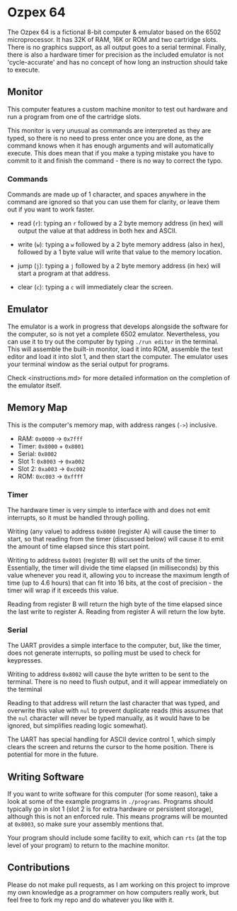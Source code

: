 # Ozpex 64

The Ozpex 64 is a fictional 8-bit computer & emulator based on the 6502
microprocessor. It has 32K of RAM, 16K or ROM and two cartridge slots. There is no graphics support, as all output goes to a serial terminal. Finally, there is also a hardware timer for precision as the included emulator is not 'cycle-accurate' and has no concept of how long an instruction should take to execute.

## Monitor

This computer features a custom machine monitor to test out hardware and run a program from one of the cartridge slots.

This monitor is very unusual as commands are interpreted as they are typed, so there is no need to press enter once you are done, as the command knows when it has enough arguments and will automatically execute. This does mean that if you make a typing mistake you have to commit to it and finish the command - there is no way to correct the typo.

### Commands

Commands are made up of 1 character, and spaces anywhere in the command are ignored so that you can use them for clarity, or leave them out if you want to work faster.

- read (`r`): typing an `r` followed by a 2 byte memory address (in hex) will output the value at that address in both hex and ASCII.

- write (`w`): typing a `w` followed by a 2 byte memory address (also in hex), followed by a 1 byte value will write that value to the memory location.

- jump (`j`): typing a `j` followed by a 2 byte memory address (in hex) will start a program at that address.

- clear (`c`): typing a `c` will immediately clear the screen.

## Emulator

The emulator is a work in progress that develops alongside the software for the computer, so is not yet a complete 6502 emulator. Nevertheless, you can use it to try out the computer by typing `./run editor` in the terminal. This will assemble the built-in monitor, load it into ROM, assemble the text editor and load it into slot 1, and then start the computer. The emulator uses your terminal window as the serial output for programs.

Check <instructions.md> for more detailed information on the completion of the emulator itself.

## Memory Map

This is the computer's memory map, with address ranges (`->`) inclusive.

- RAM:    `0x0000` -> `0x7fff`
- Timer:  `0x8000` + `0x8001`
- Serial: `0x8002`
- Slot 1: `0x8003` -> `0xa002`
- Slot 2: `0xa003` -> `0xc002`
- ROM:    `0xc003` -> `0xffff`

### Timer

The hardware timer is very simple to interface with and does not emit interrupts, so it must be handled through polling.

Writing (any value) to address `0x8000` (register A) will cause the timer to start, so that reading from the timer (discussed below) will cause it to emit the amount of time elapsed since this start point.

Writing to address `0x8001` (register B) will set the units of the timer. Essentially, the timer will divide the time elapsed (in milliseconds) by this value whenever you read it, allowing you to increase the maximum length of time (up to 4.6 hours) that can fit into 16 bits, at the cost of precision - the timer will wrap if it exceeds this value.

Reading from register B will return the high byte of the time elapsed since the last write to register A. Reading from register A will return the low byte.

### Serial

The UART provides a simple interface to the computer, but, like the timer, does not generate interrupts, so polling must be used to check for keypresses.

Writing to address `0x8002` will cause the byte written to be sent to the terminal. There is no need to flush output, and it will appear immediately on the terminal

Reading to that address will return the last character that was typed, and overwrite this value with `nul` to prevent duplicate reads (this assumes that the `nul` character will never be typed manually, as it would have to be ignored, but simplifies reading logic somewhat).

The UART has special handling for ASCII device control 1, which simply clears the screen and returns the cursor to the home position. There is potential for more in the future.

## Writing Software

If you want to write software for this computer (for some reason), take a look at some of the example programs in `./programs`. Programs should typically go in slot 1 (slot 2 is for extra hardware or persistent storage), although this is not an enforced rule. This means programs will be mounted at `0x8003`, so make sure your assembly mentions that.

Your program should include some facility to exit, which can `rts` (at the top level of your program) to return to the machine monitor.

## Contributions

Please do not make pull requests, as I am working on this project to improve my own knowledge as a programmer on how computers really work, but feel free to fork my repo and do whatever you like with it.

